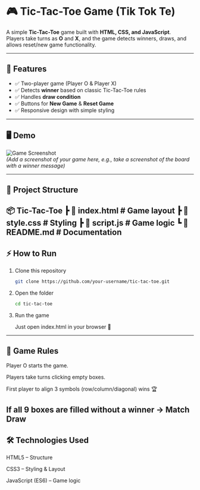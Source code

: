 # 🎮 Tic-Tac-Toe Game (Tik Tok Te)

A simple **Tic-Tac-Toe** game built with **HTML, CSS, and JavaScript**.  
Players take turns as **O** and **X**, and the game detects winners, draws, and allows reset/new game functionality.  

---

## 🚀 Features
- ✅ Two-player game (Player O & Player X)  
- ✅ Detects **winner** based on classic Tic-Tac-Toe rules  
- ✅ Handles **draw condition**  
- ✅ Buttons for **New Game** & **Reset Game**  
- ✅ Responsive design with simple styling  

---

## 🖥️ Demo
![Game Screenshot](screenshot.png)  
*(Add a screenshot of your game here, e.g., take a screenshot of the board with a winner message)*

---

## 📂 Project Structure
📦 Tic-Tac-Toe
┣ 📜 index.html # Game layout
┣ 📜 style.css # Styling
┣ 📜 script.js # Game logic
┗ 📜 README.md # Documentation
---

## ⚡ How to Run
1. Clone this repository  
   ```bash
   git clone https://github.com/your-username/tic-tac-toe.git

2. Open the folder
   ```bash
   cd tic-tac-toe
3. Run the game

    Just open index.html in your browser 🚀
---

## 🎯 Game Rules
Player O starts the game.

Players take turns clicking empty boxes.

First player to align 3 symbols (row/column/diagonal) wins 🏆

If all 9 boxes are filled without a winner → Match Draw
---

## 🛠️ Technologies Used

HTML5 – Structure

CSS3 – Styling & Layout

JavaScript (ES6) – Game logic


